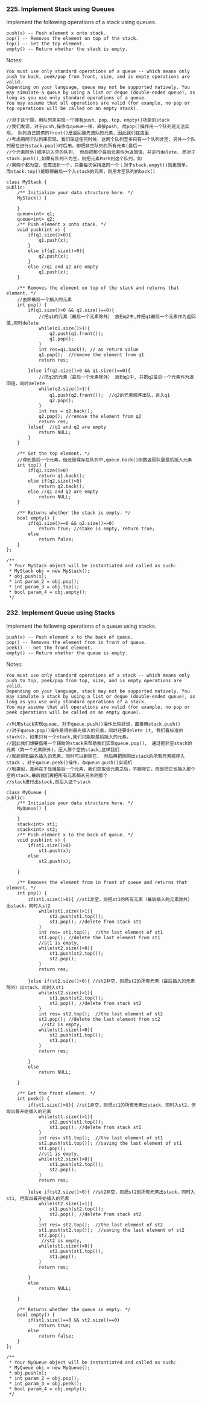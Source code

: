 ### 225. Implement Stack using Queues

Implement the following operations of a stack using queues.

    push(x) -- Push element x onto stack.
    pop() -- Removes the element on top of the stack.
    top() -- Get the top element.
    empty() -- Return whether the stack is empty.

Notes:

    You must use only standard operations of a queue -- which means only push to back, peek/pop from front, size, and is empty operations are valid.
    Depending on your language, queue may not be supported natively. You may simulate a queue by using a list or deque (double-ended queue), as long as you use only standard operations of a queue.
    You may assume that all operations are valid (for example, no pop or top operations will be called on an empty stack).
```
//对于这个题，用队列来实现一个拥有push、pop、top、empty()功能的stack
//我们发现，对于push,操作与queue一样，直接push, 而pop()操作用一个队列是无法实现， 队列自己提供的front()是返回最先进队的元素，因此我们在这里
//考虑用两个队列来实现，我们保证任何时候，这两个队列至多只有一个队列非空，另外一个队列是在进行stack.pop()时后用，即把非空队列的所有元素(最后一
//个元素除外)顺序进入空的队列， 然后把那个最后元素作为返回值，并进行delete. 而对于stack.push(),如果有队列不为空，则把元素Push到这个队列，如
//果两个都为空，任意选折一个，只要每次保持选同一个；对于stack.empyt()则更简单。 而stack.top()是取得最后一个入stack的元素，则用非空队列的back()

class MyStack {
public:
    /** Initialize your data structure here. */
    MyStack() {
      
    }
    queue<int> q1;
    queue<int> q2;
    /** Push element x onto stack. */
    void push(int x) {
        if(q1.size()>0){
            q1.push(x);
        }
        else if(q2.size()>0){
            q2.push(x);
        }
        else //q1 and q2 are empty
            q1.push(x);
    }
    
    /** Removes the element on top of the stack and returns that element. */
    //去除最后一个插入的元素
    int pop() {
        if(q1.size()>0 && q2.size()==0){
            //把q1的元素（最后一个元素除外） 放到q2中,并把q1最后一个元素作为返回值,同时delete
            while(q1.size()>1){
                q2.push(q1.front());
                q1.pop();
            }
            int res=q1.back(); // as return value
            q1.pop();  //remove the element from q1
            return res;
            
        }else if(q2.size()>0 && q1.size()==0){
            //把q2的元素（最后一个元素除外） 放到q1中, 并把q2最后一个元素作为返回值，同时delete
            while(q2.size()>1){
                q1.push(q2.front());  //q2的元素顺序出队，进入q1
                q2.pop();
            }
            int res = q2.back();
            q2.pop(); //remove the element from q2
            return res;
        }else{  //q1 and q2 are empty
            return NULL;
        }
    }
    
    /** Get the top element. */
    //得到最后一个元素，但还是保存在队列中,queue.back()函数返回队里最后插入元素
    int top() {
        if(q1.size()>0)
            return q1.back();
        else if(q2.size()>0)
            return q2.back();
        else //q1 and q2 are empty
            return NULL;
    }
    
    /** Returns whether the stack is empty. */
    bool empty() {
        if(q1.size()==0 && q2.size()==0)
            return true; //stake is empty, return true;
        else
            return false;
    }
};

/**
 * Your MyStack object will be instantiated and called as such:
 * MyStack obj = new MyStack();
 * obj.push(x);
 * int param_2 = obj.pop();
 * int param_3 = obj.top();
 * bool param_4 = obj.empty();
 */
 ```
 
 ### 232. Implement Queue using Stacks
 
  Implement the following operations of a queue using stacks.

    push(x) -- Push element x to the back of queue.
    pop() -- Removes the element from in front of queue.
    peek() -- Get the front element.
    empty() -- Return whether the queue is empty.

Notes:

    You must use only standard operations of a stack -- which means only push to top, peek/pop from top, size, and is empty operations are valid.
    Depending on your language, stack may not be supported natively. You may simulate a stack by using a list or deque (double-ended queue), as long as you use only standard operations of a stack.
    You may assume that all operations are valid (for example, no pop or peek operations will be called on an empty queue).

```
//利用stack实现queue, 对于queue.push()操作比较好说，直接用stack.push()
//对于queue.pop()操作是得到最先插入的元素，同时还要delete it, 我们看标准的stack()，如果只有一个stack,我们只能取最后插入的元素，
//因此我们想要借用一个辅助的stack来帮助我们实现queue.pop()， 通过把非空stack的元素（第一个元素除外)，压人那个空的stack,这样我们
//就能得到最先插入的元素，同时可以删除它， 然后再把刚刚出stack的所有元素顺序入stack 。对于queue.peek()操作，与queue.push()实现机
//制类似，差异在于处理最后一个元素，我们获取该元素之后，不删除它，而是把它也插入那个空的stack,最后我们再把所有元素都从另外的那个
//stack进行出stack,然后入这个stack

class MyQueue {
public:
    /** Initialize your data structure here. */
    MyQueue() {
        
    }
    stack<int> st1;
    stack<int> st2;
    /** Push element x to the back of queue. */
    void push(int x) {
        if(st1.size()>0)
            st1.push(x);
        else
            st2.push(x);
        
    }
    
    /** Removes the element from in front of queue and returns that element. */
    int pop() {
        if(st1.size()>0){ //st1非空，则把st1的所有元素（最后插入的元素除外）出stack，同时入st2
            while(st1.size()>1){
                st2.push(st1.top());
                st1.pop(); //delete from stack st1
            }
            int res= st1.top();  //the last element of st1
            st1.pop(); //delete the last element from st1
            //st1 is empty, 
            while(st2.size()>0){
                st1.push(st2.top());
                st2.pop();
            }
            return res;
            
        }else if(st2.size()>0){ //st2非空，则把st2的所有元素（最后插入的元素除外）出stack，同时入st1
            while(st2.size()>1){
                st1.push(st2.top());
                st2.pop(); //delete from stack st2
            }
            int res= st2.top();  //the last element of st2
            st2.pop(); //delete the last element from st2
             //st2 is empty, 
            while(st1.size()>0){
                st2.push(st1.top());
                st1.pop();
            }
            return res;
            
        }
        else
            return NULL;
        
    }
    
    /** Get the front element. */
    int peek() {
        if(st1.size()>0){ //st1非空，则把st1的所有元素出stack，同时入st2，但取出最开始插入的元素
            while(st1.size()>1){
                st2.push(st1.top());
                st1.pop(); //delete from stack st1
            }
            int res= st1.top();  //the last element of st1
            st2.push(st1.top()); //saving the last element of st1
            st1.pop(); 
            //st1 is empty, 
            while(st2.size()>0){
                st1.push(st2.top());
                st2.pop();
            }
            return res;
            
        }else if(st2.size()>0){ //st2非空，则把st2的所有元素出stack，同时入st1, 但取出最开始插入的元素
            while(st2.size()>1){
                st1.push(st2.top());
                st2.pop(); //delete from stack st2
            }
            int res= st2.top();  //the last element of st2
            st1.push(st2.top());  //saving the last element of st2
            st2.pop(); 
             //st2 is empty, 
            while(st1.size()>0){
                st2.push(st1.top());
                st1.pop();
            }
            return res;
            
        }
        else
            return NULL;
        
    }
    
    /** Returns whether the queue is empty. */
    bool empty() {
        if(st1.size()==0 && st2.size()==0)
            return true;
        else
            return false;
    }
};

/**
 * Your MyQueue object will be instantiated and called as such:
 * MyQueue obj = new MyQueue();
 * obj.push(x);
 * int param_2 = obj.pop();
 * int param_3 = obj.peek();
 * bool param_4 = obj.empty();
 */
 ```
